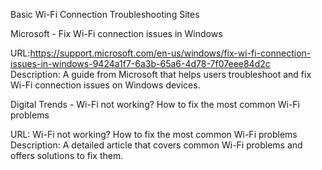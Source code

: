 Basic Wi-Fi Connection Troubleshooting Sites

Microsoft - Fix Wi-Fi connection issues in Windows

URL:https://support.microsoft.com/en-us/windows/fix-wi-fi-connection-issues-in-windows-9424a1f7-6a3b-65a6-4d78-7f07eee84d2c  
Description: A guide from Microsoft that helps users troubleshoot and fix Wi-Fi connection issues on Windows devices.

Digital Trends - Wi-Fi not working? How to fix the most common Wi-Fi problems

URL: Wi-Fi not working? How to fix the most common Wi-Fi problems
Description: A detailed article that covers common Wi-Fi problems and offers solutions to fix them. 

